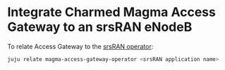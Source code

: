 # Integrate Charmed Magma Access Gateway to an srsRAN eNodeB

To relate Access Gateway to the [srsRAN operator](https://charmhub.io/srs-enb-ue):

```bash
juju relate magma-access-gateway-operator <srsRAN application name>
```
